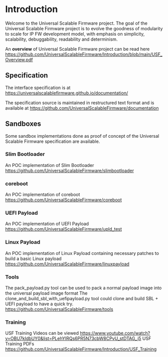 # Introduction

Welcome to the Universal Scalable Firmware project. The goal of the Universal Scalable Firmware project is to evolve the goodness of modularity to scale for IP FW development model, with emphasis on simplicity, scalability, debuggability, readability and determinism.

An **overview** of Universal Scalable Firmware project can be read here https://github.com/UniversalScalableFirmware/Introduction/blob/main/USF_Overview.pdf

## Specification
 
The interface specification is at 
https://universalscalablefirmware.github.io/documentation/

The specification source is maintained in restructured text format and is available at 
https://github.com/UniversalScalableFirmware/documentation

## Sandboxes

Some sandbox implementations done as proof of concept of the Universal Scalable Firmware specification are available.

### Slim Bootloader

An POC implementation of Slim Bootloader 
https://github.com/UniversalScalableFirmware/slimbootloader

### coreboot

An POC implementation of coreboot 
https://github.com/UniversalScalableFirmware/coreboot

### UEFI Payload

An POC implementation of UEFI Payload 
https://github.com/UniversalScalableFirmware/upld_test

### Linux Payload

An POC implementation of Linux Payload containing necessary patches to build a basic Linux payload
https://github.com/UniversalScalableFirmware/linuxpayload

### Tools

The pack_payload.py tool can be used to pack a normal payload image into the universal payload image format
The clone_and_build_sbl_with_uefipayload.py tool could clone and build SBL + UEFI payload to have a quick try.
https://github.com/UniversalScalableFirmware/tools

### Training

USF Training Videos can be viewed https://www.youtube.com/watch?v=OBU7kIdbUY0&list=PLehYIRQs6PR5N73cbW8CPvU_stDTAG_j5
USF Training PDFs https://github.com/UniversalScalableFirmware/Introduction/USF_Training